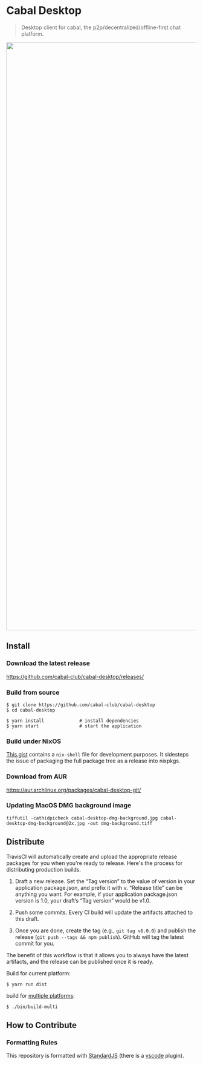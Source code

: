 # Cabal Desktop

> Desktop client for cabal, the p2p/decentralized/offline-first chat platform.

<center><img width="1552" alt="Screen Shot 2020-06-05 at 10 29 00 AM" src="https://user-images.githubusercontent.com/40796/83952659-2314ec80-a808-11ea-8074-619ece6201e3.png"></center>

## Install

### Download the latest release

https://github.com/cabal-club/cabal-desktop/releases/

### Build from source

```
$ git clone https://github.com/cabal-club/cabal-desktop
$ cd cabal-desktop

$ yarn install             # install dependencies
$ yarn start               # start the application
```

### Build under NixOS
[This gist](https://gist.github.com/cryptix/9dc8806fe44f266d47f550b23b703ff8) contains a `nix-shell` file for development purposes. It sidesteps the issue of packaging the full package tree as a release into nixpkgs.

### Download from AUR
https://aur.archlinux.org/packages/cabal-desktop-git/

### Updating MacOS DMG background image
```
tiffutil -cathidpicheck cabal-desktop-dmg-background.jpg cabal-desktop-dmg-background@2x.jpg -out dmg-background.tiff
```

## Distribute

TravisCI will automatically create and upload the appropriate release packages
for you when you're ready to release. Here's the process for distributing 
production builds.

1. Draft a new release. Set the “Tag version” to the value of version in your
application package.json, and prefix it with v. “Release title” can be anything
you want. For example, if your application package.json version is 1.0, your draft’s
“Tag version” would be v1.0.

2. Push some commits. Every CI build will update the artifacts attached to this
   draft.

3. Once you are done, create the tag (e.g., `git tag v6.0.0`) and publish the release (`git push --tags && npm publish`). GitHub will tag
   the latest commit for you.

The benefit of this workflow is that it allows you to always have the latest
artifacts, and the release can be published once it is ready.


Build for current platform:

```
$ yarn run dist
```

build for [multiple platforms](https://www.electron.build/multi-platform-build#docker):

```
$ ./bin/build-multi
```

## How to Contribute

### Formatting Rules

This repository is formatted with [StandardJS](https://standardjs.com/) (there is a [vscode](https://marketplace.visualstudio.com/items?itemName=chenxsan.vscode-standardjs) plugin).
